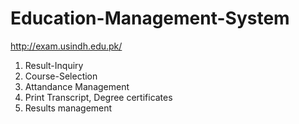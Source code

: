 # Education-Management-System
http://exam.usindh.edu.pk/
1) Result-Inquiry
2) Course-Selection
3) Attandance Management 
4) Print Transcript, Degree certificates
5) Results management
